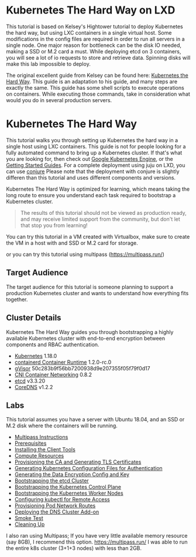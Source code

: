 # Kubernetes The Hard Way on LXD

This tutorial is based on Kelsey's Hightower tutorial to deploy Kubernetes the hard way, but using LXC containers in a single virtual host.
Some modifications in the config files are required in order to run all servers in a single node.
One major reason for bottleneck can be the disk IO needed, making a SSD or M.2 card a must. While deploying etcd on 3 containers, you will see a lot of io requests to store and retrieve data. Spinning disks will make this lab impossible to deploy.

The original excellent guide from Kelsey can be found here: [Kubernetes the Hard Way](https://github.com/kelseyhightower/kubernetes-the-hard-way). This guide is an adaptation to his guide, and many steps are exactly the same.
This guide has some shell scripts to execute operations on containers. While executing those commands, take in consideration what would you do in several production servers.

# Kubernetes The Hard Way

This tutorial walks you through setting up Kubernetes the hard way in a single host using LXC containers. This guide is not for people looking for a fully automated command to bring up a Kubernetes cluster. If that's what you are looking for, then check out [Google Kubernetes Engine](https://cloud.google.com/kubernetes-engine), or the [Getting Started Guides](http://kubernetes.io/docs/getting-started-guides/). For a complete deployment using juju on LXD, you can use [conjure](https://tutorials.ubuntu.com/tutorial/install-kubernetes-with-conjure-up#0) Please note that the deployment with conjure is slightly differen than this tutorial and uses different components and versions.

Kubernetes The Hard Way is optimized for learning, which means taking the long route to ensure you understand each task required to bootstrap a Kubernetes cluster.

> The results of this tutorial should not be viewed as production ready, and may receive limited support from the community, but don't let that stop you from learning!

You can try this tutorial in a VM created with Virtualbox, make sure to create the VM in a host with and SSD or M.2 card for storage.

or you can try this tutorial using multipass (https://multipass.run/)

## Target Audience

The target audience for this tutorial is someone planning to support a production Kubernetes cluster and wants to understand how everything fits together.

## Cluster Details

Kubernetes The Hard Way guides you through bootstrapping a highly available Kubernetes cluster with end-to-end encryption between components and RBAC authentication.

- [Kubernetes](https://github.com/kubernetes/kubernetes) 1.18.0
- [containerd Container Runtime](https://github.com/containerd/containerd) 1.2.0-rc.0
- [gVisor](https://github.com/google/gvisor) 50c283b9f56bb7200938d9e207355f05f79f0d17
- [CNI Container Networking](https://github.com/containernetworking/cni) 0.8.2
- [etcd](https://github.com/coreos/etcd) v3.3.20
- [CoreDNS](https://github.com/coredns/coredns) v1.2.2

## Labs

This tutorial assumes you have a server with Ubuntu 18.04, and an SSD or M.2 disk where the containers will be running.

- [Multipass Instructions](docs/00-private-cloud-prerequisites.md)
- [Prerequisites](docs/01-prerequisites.md)
- [Installing the Client Tools](docs/02-client-tools.md)
- [Compute Resources](docs/03-compute-resources.md)
- [Provisioning the CA and Generating TLS Certificates](docs/04-certificate-authority.md)
- [Generating Kubernetes Configuration Files for Authentication](docs/05-kubernetes-configuration-files.md)
- [Generating the Data Encryption Config and Key](docs/06-data-encryption-keys.md)
- [Bootstrapping the etcd Cluster](docs/07-bootstrapping-etcd.md)
- [Bootstrapping the Kubernetes Control Plane](docs/08-bootstrapping-kubernetes-controllers.md)
- [Bootstrapping the Kubernetes Worker Nodes](docs/09-bootstrapping-kubernetes-workers.md)
- [Configuring kubectl for Remote Access](docs/10-configuring-kubectl.md)
- [Provisioning Pod Network Routes](docs/11-pod-network-routes.md)
- [Deploying the DNS Cluster Add-on](docs/12-dns-addon.md)
- [Smoke Test](docs/13-smoke-test.md)
- [Cleaning Up](docs/14-cleanup.md)

I also ran using Multipass; If you have very little available memory resource (say 8GB), I recommend this option.
https://multipass.run/
I was able to run the entire k8s cluster (3+1+3 nodes) with less than 2GB.
